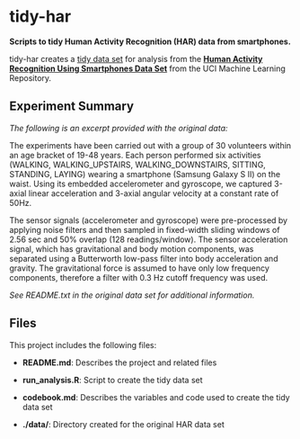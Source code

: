# tidy-har

**Scripts to tidy Human Activity Recognition (HAR) data from smartphones.**

tidy-har creates a [tidy data set](http://vita.had.co.nz/papers/tidy-data.pdf) for analysis from the [**Human Activity Recognition Using Smartphones Data Set**](http://archive.ics.uci.edu/ml/datasets/Human+Activity+Recognition+Using+Smartphones) from the UCI Machine Learning Repository.

## Experiment Summary
*The following is an excerpt provided with the original data:*

The experiments have been carried out with a group of 30 volunteers within an age bracket of 19-48 years. Each person performed six activities (WALKING, WALKING_UPSTAIRS, WALKING_DOWNSTAIRS, SITTING, STANDING, LAYING) wearing a smartphone (Samsung Galaxy S II) on the waist. Using its embedded accelerometer and gyroscope, we captured 3-axial linear acceleration and 3-axial angular velocity at a constant rate of 50Hz. 

The sensor signals (accelerometer and gyroscope) were pre-processed by applying noise filters and then sampled in fixed-width sliding windows of 2.56 sec and 50% overlap (128 readings/window). The sensor acceleration signal, which has gravitational and body motion components, was separated using a Butterworth low-pass filter into body acceleration and gravity. The gravitational force is assumed to have only low frequency components, therefore a filter with 0.3 Hz cutoff frequency was used. 

*See README.txt in the original data set for additional information.*

## Files
This project includes the following files:

- **README.md**: Describes the project and related files

- **run_analysis.R**: Script to create the tidy data set

- **codebook.md**: Describes the variables and code used to create the tidy data set

- **./data/**: Directory created for the original HAR data set

